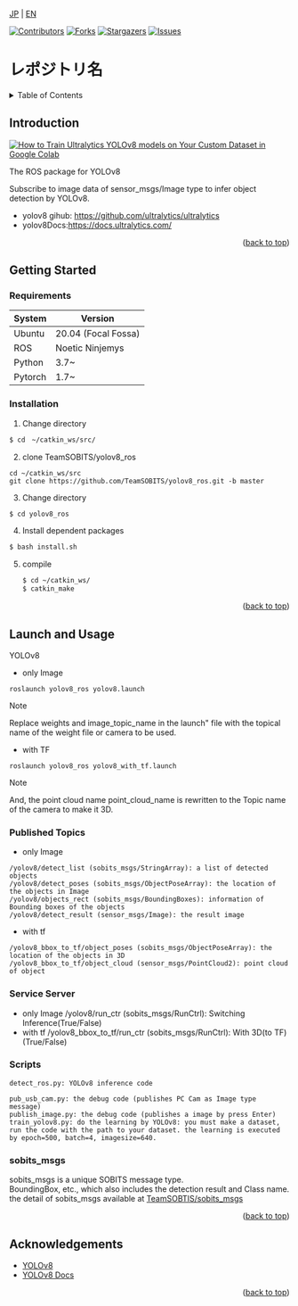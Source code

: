<a name="readme-top"></a>

[JP](README.md) | [EN](README.EN.md)

[![Contributors][contributors-shield]][contributors-url]
[![Forks][forks-shield]][forks-url]
[![Stargazers][stars-shield]][stars-url]
[![Issues][issues-shield]][issues-url]
<!-- [![MIT License][license-shield]][license-url] -->

# レポジトリ名

<!-- 目次 -->
<details>
  <summary>Table of Contents</summary>
  <ol>
    <li>
      <a href="#Introduction">Introduction</a>
    </li>
    <li>
      <a href="#Getting Started">Getting Started</a>
      <ul>
        <li><a href="#Requirements">Requirements</a></li>
        <li><a href="#Installation">Installation</a></li>
      </ul>
    </li>
    <li><a href="#Launch and Usage">Launch and Usage</a></li>
    <li><a href="#Milestone">Milestone</a></li>
    <li><a href="#Change-Log">Change-Log</a></li>
    <!-- <li><a href="#contributing">Contributing</a></li> -->
    <!-- <li><a href="#license">License</a></li> -->
    <li><a href="#Acknowledgements">Acknowledgements</a></li>
  </ol>
</details>



<!-- レポジトリの概要 -->
## Introduction

<!-- [![Product Name Screen Shot][product-screenshot]](https://example.com) -->
[![How to Train Ultralytics YOLOv8 models on Your Custom Dataset in Google Colab](https://img.youtube.com/vi/LNwODJXcvt4/0.jpg)](https://www.youtube.com/watch?v=LNwODJXcvt4)

<!-- YOLOv8のROS用パッケージ -->
The ROS package for YOLOv8
<!-- /usb_cam/image_rawトピックにsensor_msgs/Image型の画像データを配信することでYOLOv8による推論を行います。 -->
Subscribe to image data of sensor_msgs/Image type to infer object detection by YOLOv8.

* yolov8 gihub: https://github.com/ultralytics/ultralytics
* yolov8Docs:https://docs.ultralytics.com/


<p align="right">(<a href="#readme-top">back to top</a>)</p>



<!-- セットアップ -->
## Getting Started
<!-- ここで，本レポジトリのセットアップ方法について説明してください． -->

### Requirements
| System  | Version |
| ------------- | ------------- |
| Ubuntu | 20.04 (Focal Fossa) |
| ROS | Noetic Ninjemys |
| Python | 3.7~ |
| Pytorch | 1.7~ |c

### Installation

1. Change directory
  ```sh
  $ cd　~/catkin_ws/src/
  ```
2. clone TeamSOBITS/yolov8_ros
  ```
  cd ~/catkin_ws/src
  git clone https://github.com/TeamSOBITS/yolov8_ros.git -b master
  ```
3. Change directory
  ```sh
  $ cd yolov8_ros
  ```
4. Install dependent packages
  ```sh
  $ bash install.sh
  ```
5. compile
   ```sh
   $ cd ~/catkin_ws/
   $ catkin_make
   ```
<p align="right">(<a href="#readme-top">back to top</a>)</p>



<!-- 実行・操作方法 -->
## Launch and Usage

<!-- デモの実行方法やスクリーンショットがあるとわかりやすくなるでしょう -->
YOLOv8
- only Image
```
roslaunch yolov8_ros yolov8.launch
```
> [!NOTE]
> Replace weights and image_topic_name in the launch" file with the topical name of the weight file or camera to be used.

- with TF
```
roslaunch yolov8_ros yolov8_with_tf.launch
```
> [!NOTE]
> And, the point cloud name point_cloud_name is rewritten to the Topic name of the camera to make it 3D.

### Published Topics
- only Image
```
/yolov8/detect_list (sobits_msgs/StringArray): a list of detected objects
/yolov8/detect_poses (sobits_msgs/ObjectPoseArray): the location of the objects in Image
/yolov8/objects_rect (sobits_msgs/BoundingBoxes): information of Bounding boxes of the objects
/yolov8/detect_result (sensor_msgs/Image): the result image
```
- with tf
```
/yolov8_bbox_to_tf/object_poses (sobits_msgs/ObjectPoseArray): the location of the objects in 3D
/yolov8_bbox_to_tf/object_cloud (sensor_msgs/PointCloud2): point cloud of object
```

### Service Server
- only Image
/yolov8/run_ctr (sobits_msgs/RunCtrl): Switching Inference(True/False)
- with tf
/yolov8_bbox_to_tf/run_ctr (sobits_msgs/RunCtrl): With 3D(to TF) (True/False)

### Scripts
```
detect_ros.py: YOLOv8 inference code

pub_usb_cam.py: the debug code (publishes PC Cam as Image type message)
publish_image.py: the debug code (publishes a image by press Enter)
train_yolov8.py: do the learning by YOLOv8: you must make a dataset, run the code with the path to your dataset. the learning is executed by epoch=500, batch=4, imagesize=640.
```

### sobits_msgs

sobits_msgs is a unique SOBITS message type.\
BoundingBox, etc., which also includes the detection result and Class name.\
the detail of sobits_msgs available at [TeamSOBTIS/sobits_msgs](https://github.com/TeamSOBITS/sobits_msgs)

<p align="right">(<a href="#readme-top">back to top</a>)</p>


<!-- CONTRIBUTING -->
<!-- ## Contributing

Contributions are what make the open source community such an amazing place to learn, inspire, and create. Any contributions you make are **greatly appreciated**.

If you have a suggestion that would make this better, please fork the repo and create a pull request. You can also simply open an issue with the tag "enhancement".
Don't forget to give the project a star! Thanks again!

1. Fork the Project
2. Create your Feature Branch (`git checkout -b feature/AmazingFeature`)
3. Commit your Changes (`git commit -m 'Add some AmazingFeature'`)
4. Push to the Branch (`git push origin feature/AmazingFeature`)
5. Open a Pull Request

<p align="right">(<a href="#readme-top">back to top</a>)</p> -->



<!-- LICENSE -->
<!-- ## License

Distributed under the MIT License. See `LICENSE.txt` for more information.

<p align="right">(<a href="#readme-top">back to top</a>)</p> -->



<!-- 参考文献 -->
## Acknowledgements

* [YOLOv8](https://github.com/ultralytics/ultralytics)
* [YOLOv8 Docs](https://docs.ultralytics.com/)

<p align="right">(<a href="#readme-top">back to top</a>)</p>



<!-- MARKDOWN LINKS & IMAGES -->
<!-- https://www.markdownguide.org/basic-syntax/#reference-style-links -->
[contributors-shield]: https://img.shields.io/github/contributors/TeamSOBITS/yolov8_ros.svg?style=for-the-badge
[contributors-url]: https://github.com/TeamSOBITS/yolov8_ros/graphs/contributors
[forks-shield]: https://img.shields.io/github/forks/TeamSOBITS/yolov8_ros.svg?style=for-the-badge
[forks-url]: https://github.com/TeamSOBITS/yolov8_ros/network/members
[stars-shield]: https://img.shields.io/github/stars/TeamSOBITS/yolov8_ros.svg?style=for-the-badge
[stars-url]: https://github.com/TeamSOBITS/yolov8_ros/stargazers
[issues-shield]: https://img.shields.io/github/issues/TeamSOBITS/yolov8_ros.svg?style=for-the-badge
[issues-url]: https://github.com/TeamSOBITS/yolov8_ros/issues
<!-- [license-shield]: https://img.shields.io/github/license/TeamSOBITS/yolov8_ros.svg?style=for-the-badge
[license-url]: https://github.com/TeamSOBITS/yolov8_ros/blob/master/LICENSE.txt -->
